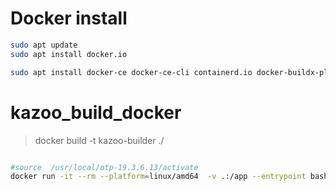 # Docker install

```bash
sudo apt update
sudo apt install docker.io

sudo apt install docker-ce docker-ce-cli containerd.io docker-buildx-plugin docker-compose-plugin

```


# kazoo_build_docker

>docker build -t kazoo-builder ./

```bash

#source  /usr/local/otp-19.3.6.13/activate
docker run -it --rm --platform=linux/amd64  -v .:/app --entrypoint bash kazoo-builder

```